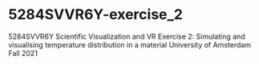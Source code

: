 # 5284SVVR6Y-exercise_2
5284SVVR6Y Scientific Visualization and VR
Exercise 2: Simulating and visualising temperature distribution in a material 
University of Amsterdam
Fall 2021
